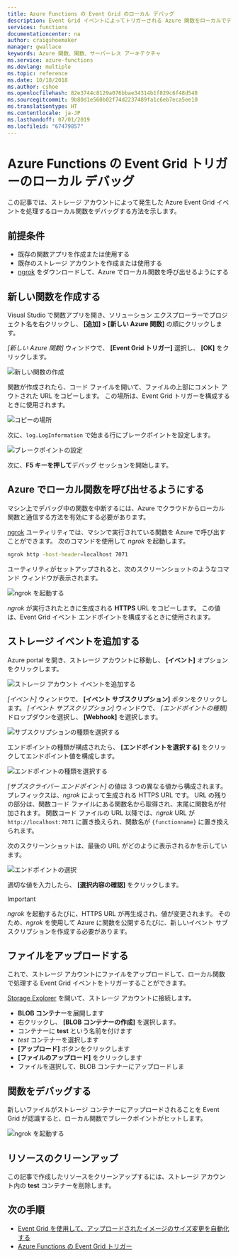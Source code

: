 ```yaml
---
title: Azure Functions の Event Grid のローカル デバッグ
description: Event Grid イベントによってトリガーされる Azure 関数をローカルでデバッグする方法について説明します
services: functions
documentationcenter: na
author: craigshoemaker
manager: gwallace
keywords: Azure 関数、関数、サーバーレス アーキテクチャ
ms.service: azure-functions
ms.devlang: multiple
ms.topic: reference
ms.date: 10/18/2018
ms.author: cshoe
ms.openlocfilehash: 82e3744c8129a076bbae34314b1f829c6f48d548
ms.sourcegitcommit: 9b80d1e560b02f74d2237489fa1c6eb7eca5ee10
ms.translationtype: HT
ms.contentlocale: ja-JP
ms.lasthandoff: 07/01/2019
ms.locfileid: "67479857"
---
```

# <a name="azure-function-event-grid-trigger-local-debugging"></a>Azure Functions の Event Grid トリガーのローカル デバッグ

この記事では、ストレージ アカウントによって発生した Azure Event Grid イベントを処理するローカル関数をデバッグする方法を示します。 

## <a name="prerequisites"></a>前提条件

- 既存の関数アプリを作成または使用する
- 既存のストレージ アカウントを作成または使用する
- [ngrok](https://ngrok.com/) をダウンロードして、Azure でローカル関数を呼び出せるようにする

## <a name="create-a-new-function"></a>新しい関数を作成する

Visual Studio で関数アプリを開き、ソリューション エクスプローラーでプロジェクト名を右クリックし、 **[追加] > [新しい Azure 関数]** の順にクリックします。

*[新しい Azure 関数]* ウィンドウで、 **[Event Grid トリガー]** 選択し、 **[OK]** をクリックします。

![新しい関数の作成](./media/functions-debug-event-grid-trigger-local/functions-debug-event-grid-trigger-local-add-function.png)

関数が作成されたら、コード ファイルを開いて、ファイルの上部にコメント アウトされた URL をコピーします。 この場所は、Event Grid トリガーを構成するときに使用されます。

![コピーの場所](./media/functions-debug-event-grid-trigger-local/functions-debug-event-grid-trigger-local-copy-location.png)

次に、`log.LogInformation` で始まる行にブレークポイントを設定します。

![ブレークポイントの設定](./media/functions-debug-event-grid-trigger-local/functions-debug-event-grid-trigger-local-set-breakpoint.png)


次に、**F5 キーを押して**デバッグ セッションを開始します。

## <a name="allow-azure-to-call-your-local-function"></a>Azure でローカル関数を呼び出せるようにする

マシン上でデバッグ中の関数を中断するには、Azure でクラウドからローカル関数と通信する方法を有効にする必要があります。

[ngrok](https://ngrok.com/) ユーティリティでは、マシンで実行されている関数を Azure で呼び出すことができます。 次のコマンドを使用して *ngrok* を起動します。

```bash
ngrok http -host-header=localhost 7071
```
ユーティリティがセットアップされると、次のスクリーンショットのようなコマンド ウィンドウが表示されます。

![ngrok を起動する](./media/functions-debug-event-grid-trigger-local/functions-debug-event-grid-trigger-local-ngrok.png)

*ngrok* が実行されたときに生成される **HTTPS** URL をコピーします。 この値は、Event Grid イベント エンドポイントを構成するときに使用されます。

## <a name="add-a-storage-event"></a>ストレージ イベントを追加する

Azure portal を開き、ストレージ アカウントに移動し、 **[イベント]** オプションをクリックします。

![ストレージ アカウント イベントを追加する](./media/functions-debug-event-grid-trigger-local/functions-debug-event-grid-trigger-local-add-event.png)

*[イベント]* ウィンドウで、 **[イベント サブスクリプション]** ボタンをクリックします。 *[イベント サブスクリプション]* ウィンドウで、 *[エンドポイントの種類]* ドロップダウンを選択し、 **[Webhook]** を選択します。

![サブスクリプションの種類を選択する](./media/functions-debug-event-grid-trigger-local/functions-debug-event-grid-trigger-local-event-subscription-type.png)

エンドポイントの種類が構成されたら、 **[エンドポイントを選択する]** をクリックしてエンドポイント値を構成します。

![エンドポイントの種類を選択する](./media/functions-debug-event-grid-trigger-local/functions-debug-event-grid-trigger-local-event-subscription-endpoint.png)

*[サブスクライバー エンドポイント]* の値は 3 つの異なる値から構成されます。 プレフィックスは、*ngrok* によって生成される HTTPS URL です。 URL の残りの部分は、関数コード ファイルにある関数名から取得され、末尾に関数名が付加されます。 関数コード ファイルの URL 以降では、*ngrok* URL が `http://localhost:7071` に置き換えられ、関数名が `{functionname}` に置き換えられます。

次のスクリーンショットは、最後の URL がどのように表示されるかを示しています。

![エンドポイントの選択](./media/functions-debug-event-grid-trigger-local/functions-debug-event-grid-trigger-local-event-subscription-endpoint-selection.png)

適切な値を入力したら、 **[選択内容の確認]** をクリックします。

> [!IMPORTANT]
> *ngrok* を起動するたびに、HTTPS URL が再生成され、値が変更されます。 そのため、*ngrok* を使用して Azure に関数を公開するたびに、新しいイベント サブスクリプションを作成する必要があります。

## <a name="upload-a-file"></a>ファイルをアップロードする

これで、ストレージ アカウントにファイルをアップロードして、ローカル関数で処理する Event Grid イベントをトリガーすることができます。 

[Storage Explorer](https://azure.microsoft.com/features/storage-explorer/) を開いて、ストレージ アカウントに接続します。 

- **BLOB コンテナー**を展開します 
- 右クリックし、 **[BLOB コンテナーの作成]** を選択します。
- コンテナーに **test** という名前を付けます
- *test* コンテナーを選択します
- **[アップロード]** ボタンをクリックします
- **[ファイルのアップロード]** をクリックします
- ファイルを選択して、BLOB コンテナーにアップロードしま

## <a name="debug-the-function"></a>関数をデバッグする

新しいファイルがストレージ コンテナーにアップロードされることを Event Grid が認識すると、ローカル関数でブレークポイントがヒットします。

![ngrok を起動する](./media/functions-debug-event-grid-trigger-local/functions-debug-event-grid-trigger-local-breakpoint.png)

## <a name="clean-up-resources"></a>リソースのクリーンアップ

この記事で作成したリソースをクリーンアップするには、ストレージ アカウント内の **test** コンテナーを削除します。

## <a name="next-steps"></a>次の手順

- [Event Grid を使用して、アップロードされたイメージのサイズ変更を自動化する](../event-grid/resize-images-on-storage-blob-upload-event.md)
- [Azure Functions の Event Grid トリガー](./functions-bindings-event-grid.md)
